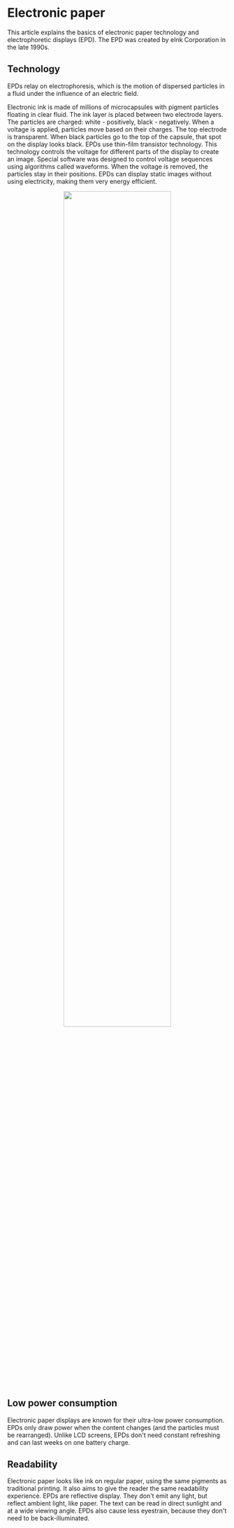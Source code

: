 # Electronic paper

This article explains the basics of electronic paper technology and electrophoretic displays (EPD). The EPD was created by eInk Corporation in the late 1990s. 

## Technology

EPDs relay on electrophoresis, which is the motion of dispersed particles in a fluid under the influence of an electric field.

Electronic ink is made of millions of microcapsules with pigment particles floating in clear fluid. The ink layer is placed between two electrode layers. The particles are charged: white - positively, black - negatively. When a voltage is applied, particles move based on their charges. The top electrode is transparent. When black particles go to the top of the capsule, that spot on the display looks black.
EPDs use thin-film transistor technology. This technology controls the voltage for different parts of the display to create an image. Special software was designed to control voltage sequences using algorithms called waveforms. When the voltage is removed, the particles stay in their positions. EPDs can display static images without using electricity, making them very energy efficient.

<p align="center">
 <img src="https://github.com/OlaPom/tech-writing/blob/main/eink.jpg" width="70%" height="70%">
</p>

## Low power consumption

Electronic paper displays are known for their ultra-low power consumption. EPDs only draw power when the content changes (and the particles must be rearranged). Unlike LCD screens, EPDs don't need constant refreshing and can last weeks on one battery charge.

## Readability

Electronic paper looks like ink on regular paper, using the same pigments as traditional printing. It also aims to give the reader the same readability experience.
EPDs are reflective display. They don't emit any light, but reflect ambient light, like paper. The text can be read in direct sunlight and at a wide viewing angle. EPDs also cause less eyestrain, because they don't need to be back-illuminated.
